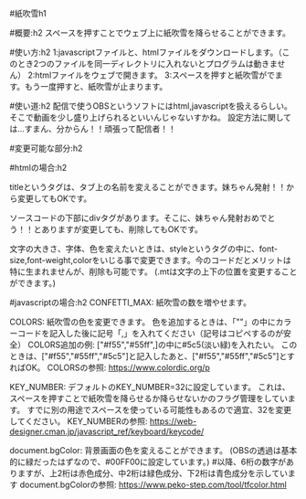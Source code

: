 #紙吹雪h1

#概要:h2
スペースを押すことでウェブ上に紙吹雪を降らせることができます。

#使い方:h2
1:javascriptファイルと、htmlファイルをダウンロードします。（このとき2つのファイルを同一ディレクトリに入れないとプログラムは動きません）
2:htmlファイルをウェブで開きます。
3:スペースを押すと紙吹雪がでます。もう一度押すと、紙吹雪が止まります。

#使い道:h2
配信で使うOBSというソフトにはhtml,javascriptを扱えるらしい。そこで動画を少し盛り上げられるといいんじゃないすかね。
設定方法に関しては...すまん、分からん！！頑張って配信者！！

#変更可能な部分:h2

#htmlの場合:h2
  
titleというタグは、タブ上の名前を変えることができます。妹ちゃん発射！！から変更してもOKです。
  
ソースコードの下部にdivタグがあります。そこに、妹ちゃん発射おめでとう！！とありますが変更しても、削除してもOKです。
  
文字の大きさ、字体、色を変えたいときは、styleというタグの中に、font-size,font-weight,colorをいじる事で変更できます。今のコードだとメリットは特に生まれませんが、削除も可能です。
  (.mtは文字の上下の位置を変更することができます。)

#javascriptの場合:h2
CONFETTI_MAX:          紙吹雪の数を増やせます。

COLORS:                紙吹雪の色を変更できます。
                       色を追加するときは、「""」の中にカラーコードを記入した後に記号「,」を入れてください（記号はコピペするのが安全）
COLORS追加の例:         ["#f55","#55ff",]の中に#5c5(淡い緑)を入れたい。
                       このときは、["#f55","#55ff","#5c5"]と記入したあと、["#f55","#55ff","#5c5"]とすればOK。
COLORSの参照:           https://www.colordic.org/p

KEY_NUMBER:            デフォルトのKEY_NUMBER=32に設定しています。
                       これは、スペースを押すことで紙吹雪を降らせるか降らせないかのフラグ管理をしています。
                       すでに別の用途でスペースを使っている可能性もあるので適宜、32を変更してください。
KEY_NUMBERの参照:       https://web-designer.cman.jp/javascript_ref/keyboard/keycode/

document.bgColor:      背景画面の色を変えることができます。
                       (OBSの透過は基本的に緑だったはずなので、#00FF00に設定しています。)
                       #以降、6桁の数字がありますが、上2桁は赤色成分、中2桁は緑色成分、下2桁は青色成分を示しています
document.bgColorの参照: https://www.peko-step.com/tool/tfcolor.html
